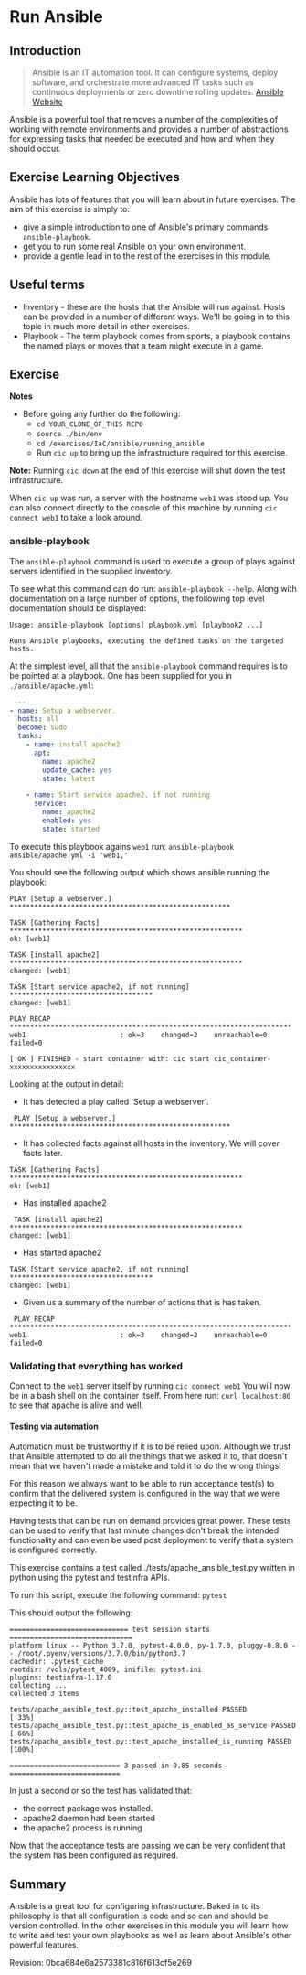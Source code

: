 # Run Ansible

## Introduction
> Ansible is an IT automation tool. It can configure systems, deploy software, and orchestrate more advanced IT tasks such as continuous deployments or zero downtime rolling updates.
[Ansible Website](https://docs.ansible.com/ansible/latest/index.html)

Ansible is a powerful tool that removes a number of the complexities of working with remote environments and provides a number of abstractions for expressing tasks that needed be executed and how and when they should occur.

## Exercise Learning Objectives
Ansible has lots of features that you will learn about in future exercises. The aim of this exercise is simply to:
 - give a simple introduction to one of Ansible's primary commands `ansible-playbook`.
 - get you to run some real Ansible on your own environment.
 - provide a gentle lead in to the rest of the exercises in this module.

## Useful terms
- Inventory - these are the hosts that the Ansible will run against. Hosts can be provided in a number of different ways. We'll be going in to this topic in much more detail in other exercises.
- Playbook - The term playbook comes from sports, a playbook contains the named plays or moves that a team might execute in a game.

## Exercise
**Notes**
- Before going any further do the following:
  - `cd YOUR_CLONE_OF_THIS REPO`
  - `source ./bin/env`
  - `cd /exercises/IaC/ansible/running_ansible`
  - Run `cic up` to bring up the infrastructure required for this exercise.

**Note:** Running `cic down` at the end of this exercise will shut down the test infrastructure.



When `cic up` was run, a server with the hostname `web1` was stood up. You can also connect directly to the console of this machine by running `cic connect web1` to take a look around.

### ansible-playbook
The `ansible-playbook` command is used to execute a group of plays against servers identified in the supplied inventory.

To see what this command can do run: `ansible-playbook --help`. Along with documentation on a large number of options, the following top level documentation should be displayed:
```
Usage: ansible-playbook [options] playbook.yml [playbook2 ...]

Runs Ansible playbooks, executing the defined tasks on the targeted hosts.
```
At the simplest level, all that the `ansible-playbook` command requires is to be pointed at a playbook. One has been supplied for you in `./ansible/apache.yml`:

```YAML
 ---
- name: Setup a webserver.
  hosts: all
  become: sudo
  tasks:
    - name: install apache2
      apt:
        name: apache2
        update_cache: yes
        state: latest

    - name: Start service apache2, if not running
      service:
        name: apache2
        enabled: yes
        state: started
```

To execute this playbook agains `web1` run:
`ansible-playbook ansible/apache.yml -i 'web1,'`

You should see the following output which shows ansible running the playbook:
```
PLAY [Setup a webserver.] ******************************************************

TASK [Gathering Facts] *********************************************************
ok: [web1]

TASK [install apache2] *********************************************************
changed: [web1]

TASK [Start service apache2, if not running] ***********************************
changed: [web1]

PLAY RECAP *********************************************************************
web1                       : ok=3    changed=2    unreachable=0    failed=0   

[ OK ] FINISHED - start container with: cic start cic_container-xxxxxxxxxxxxxxxx
```

Looking at the output in detail:
 - It has detected a play called 'Setup a webserver'.
 
```
 PLAY [Setup a webserver.] ******************************************************
```
 - It has collected facts against all hosts in the inventory. We will cover facts later.
 ```
 TASK [Gathering Facts] *********************************************************
ok: [web1]

```
 - Has installed apache2
```
 TASK [install apache2] *********************************************************
changed: [web1]

```
 - Has started apache2
```
TASK [Start service apache2, if not running] ***********************************
changed: [web1]

```
 - Given us a summary of the number of actions that is has taken.

```
 PLAY RECAP *********************************************************************
web1                       : ok=3    changed=2    unreachable=0    failed=0   
```

### Validating that everything has worked
Connect to the `web1` server itself by running `cic connect web1`
You will now be in a bash shell on the container itself. From here run: `curl localhost:80` to see that apache is alive and well.

#### Testing via automation
Automation must be trustworthy if it is to be relied upon. Although we trust that Ansible attempted to do all the things that we asked it to, that doesn't mean that we haven't made a mistake and told it to do the wrong things!

For this reason we always want to be able to run acceptance test(s) to confirm that the delivered system is configured in the way that we were expecting it to be.

Having tests that can be run on demand provides great power. These tests can be used to verify that last minute changes don't break the intended functionality and can even be used post deployment to verify that a system is configured correctly.

This exercise contains a test called ./tests/apache_ansible_test.py written in python using the pytest and testinfra APIs.

To run this script, execute the following command: `pytest`

This should output the following:
```
============================= test session starts ==============================
platform linux -- Python 3.7.0, pytest-4.0.0, py-1.7.0, pluggy-0.8.0 -- /root/.pyenv/versions/3.7.0/bin/python3.7
cachedir: .pytest_cache
rootdir: /vols/pytest_4089, inifile: pytest.ini
plugins: testinfra-1.17.0
collecting ... collected 3 items                                                              

tests/apache_ansible_test.py::test_apache_installed PASSED               [ 33%]
tests/apache_ansible_test.py::test_apache_is_enabled_as_service PASSED   [ 66%]
tests/apache_ansible_test.py::test_apache_installed_is_running PASSED    [100%]

=========================== 3 passed in 0.85 seconds ===========================
```

In just a second or so the test has validated that:
- the correct package was installed.
- apache2 daemon had been started
- the apache2 process is running

Now that the acceptance tests are passing we can be very confident that the system has been configured as required.

## Summary
Ansible is a great tool for configuring infrastructure. Baked in to its philosophy is that all configuration is code and so can and should be version controlled. In the other exercises in this module you will learn how to write and test your own playbooks as well as learn about Ansible's other powerful features.

  

Revision: 0bca684e6a2573381c816f613cf5e269